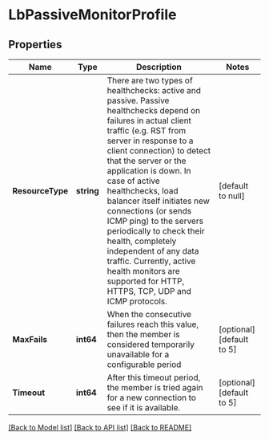 # LbPassiveMonitorProfile

## Properties
Name | Type | Description | Notes
------------ | ------------- | ------------- | -------------
**ResourceType** | **string** | There are two types of healthchecks: active and passive. Passive healthchecks depend on failures in actual client traffic (e.g. RST from server in response to a client connection) to detect that the server or the application is down. In case of active healthchecks, load balancer itself initiates new connections (or sends ICMP ping) to the servers periodically to check their health, completely independent of any data traffic. Currently, active health monitors are supported for HTTP, HTTPS, TCP, UDP and ICMP protocols.  | [default to null]
**MaxFails** | **int64** | When the consecutive failures reach this value, then the member is considered temporarily unavailable for a configurable period  | [optional] [default to 5]
**Timeout** | **int64** | After this timeout period, the member is tried again for a new connection to see if it is available.  | [optional] [default to 5]

[[Back to Model list]](../README.md#documentation-for-models) [[Back to API list]](../README.md#documentation-for-api-endpoints) [[Back to README]](../README.md)

